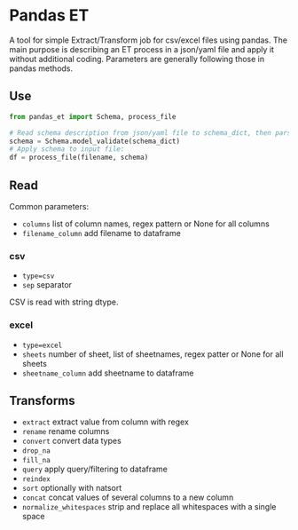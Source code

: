 # Pandas ET

A tool for simple Extract/Transform job for csv/excel files using pandas. The main purpose is describing an ET process in a json/yaml file and apply it without additional coding. Parameters are generally following those in pandas methods.

## Use

```python
from pandas_et import Schema, process_file

# Read schema description from json/yaml file to schema_dict, then parse:
schema = Schema.model_validate(schema_dict)
# Apply schema to input file:
df = process_file(filename, schema)
```

## Read

Common parameters:
- `columns` list of column names, regex pattern or None for all columns
- `filename_column` add filename to dataframe

### csv
- `type=csv`
- `sep` separator

CSV is read with string dtype.

### excel
- `type=excel`
- `sheets` number of sheet, list of sheetnames, regex patter or None for all sheets
- `sheetname_column` add sheetname to dataframe

## Transforms
- `extract` extract value from column with regex
- `rename` rename columns
- `convert` convert data types
- `drop_na`
- `fill_na`
- `query` apply query/filtering to dataframe
- `reindex`
- `sort` optionally with natsort 
- `concat` concat values of several columns to a new column
- `normalize_whitespaces` strip and replace all whitespaces with a single space
